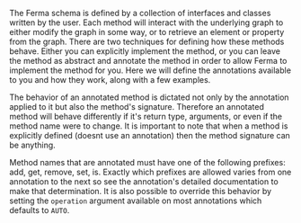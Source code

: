 The Ferma schema is defined by a collection of interfaces and classes written by the user. Each method will interact with the underlying graph to either modify the graph in some way, or to retrieve an element or property from the graph. There are two techniques for defining how these methods behave. Either you can explicitly implement the method, or you can leave the method as abstract and annotate the method in order to allow Ferma to implement the method for you. Here we will define the annotations available to you and how they work, along with a few examples.

The behavior of an annotated method is dictated not only by the annotation applied to it but also the method's signature. Therefore an annotated method will behave differently if it's return type, arguments, or even if the method name were to change. It is important to note that when a method is explicitly defined (doesnt use an annotation) then the method signature can be anything.

Method names that are annotated must have one of the following prefixes: add, get, remove, set, is. Exactly which prefixes are allowed varies from one annotation to the next so see the annotation's detailed documentation to make that determination. It is also possible to override this behavior by setting the `operation` argument available on most annotations which defaults to `AUTO`.